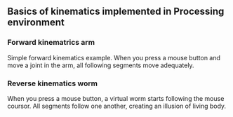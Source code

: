## Basics of kinematics implemented in Processing environment

### Forward kinematrics arm

Simple forward kinematics example. When you press a mouse button and move a joint in the arm, all following segments move adequately.

### Reverse kinematics worm

When you press a mouse button, a virtual worm starts following the mouse coursor. All segments follow one another, creating an illusion of living body. 
